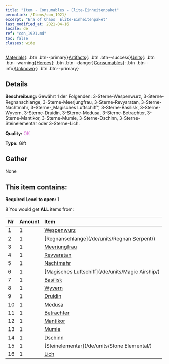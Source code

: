 ```yaml
---
title: "Item - Consumables - Elite-Einheitenpaket"
permalink: /Items/con_1921/
excerpt: "Era of Chaos  Elite-Einheitenpaket"
last_modified_at: 2021-04-16
locale: de
ref: "con_1921.md"
toc: false
classes: wide
---
```

 [Materials](/de/Items/){: .btn .btn--primary}[Artifacts](/de/Items/Artifacts/){: .btn .btn--success}[Units](/de/Items/Units/){: .btn .btn--warning}[Heroes](/de/Items/Heroes/){: .btn .btn--danger}[Consumables](/de/Items/Consumables/){: .btn .btn--info}[Unknown](/de/Items/Unknown/){: .btn .btn--primary}

## Details
 **Beschreibung:** Gewährt 1 der Folgenden: 3-Sterne-Wespenwurz, 3-Sterne-Regnanschlange, 3-Sterne-Meerjungfrau, 3-Sterne-Revyaratan, 3-Sterne-Nachtmahr, 3-Sterne-„Magisches Luftschiff“, 3-Sterne-Basilisk, 3-Sterne-Wyvern, 3-Sterne-Druidin, 3-Sterne-Medusa, 3-Sterne-Betrachter, 3-Sterne-Mantikor, 3-Sterne-Mumie, 3-Sterne-Dschinn, 3-Sterne-Steinelementar oder 3-Sterne-Lich.

 **Quality:** <span style="color: #DA70D6">OK</span>

 **Type:** Gift

## Gather

  None

## This item contains:

 **Required Level to open:** 1

 8 You would get **ALL** items  from:

  | Nr | Amount |     Item    |
  |:---|:-------|:------------|
  | 1 | 1 | [Wespenwurz](/de/units/Waspwort/) |  | 
  | 2 | 1 | [Regnanschlange](/de/units/Regnan Serpent/) |  | 
  | 3 | 1 | [Meerjungfrau](/de/units/Mermaid/) |  | 
  | 4 | 1 | [Revyaratan](/de/units/Revyaratan/) |  | 
  | 5 | 1 | [Nachtmahr](/de/units/Nightmare/) |  | 
  | 6 | 1 | [Magisches Luftschiff](/de/units/Magic Airship/) |  | 
  | 7 | 1 | [Basilisk](/de/units/Basilisk/) |  | 
  | 8 | 1 | [Wyvern](/de/units/Wyvern/) |  | 
  | 9 | 1 | [Druidin](/de/units/Druid/) |  | 
  | 10 | 1 | [Medusa](/de/units/Medusa/) |  | 
  | 11 | 1 | [Betrachter](/de/units/Beholder/) |  | 
  | 12 | 1 | [Mantikor](/de/units/Manticore/) |  | 
  | 13 | 1 | [Mumie](/de/units/Mummy/) |  | 
  | 14 | 1 | [Dschinn](/de/units/Genie/) |  | 
  | 15 | 1 | [Steinelementar](/de/units/Stone Elemental/) |  | 
  | 16 | 1 | [Lich](/de/units/Lich/) |  | 
